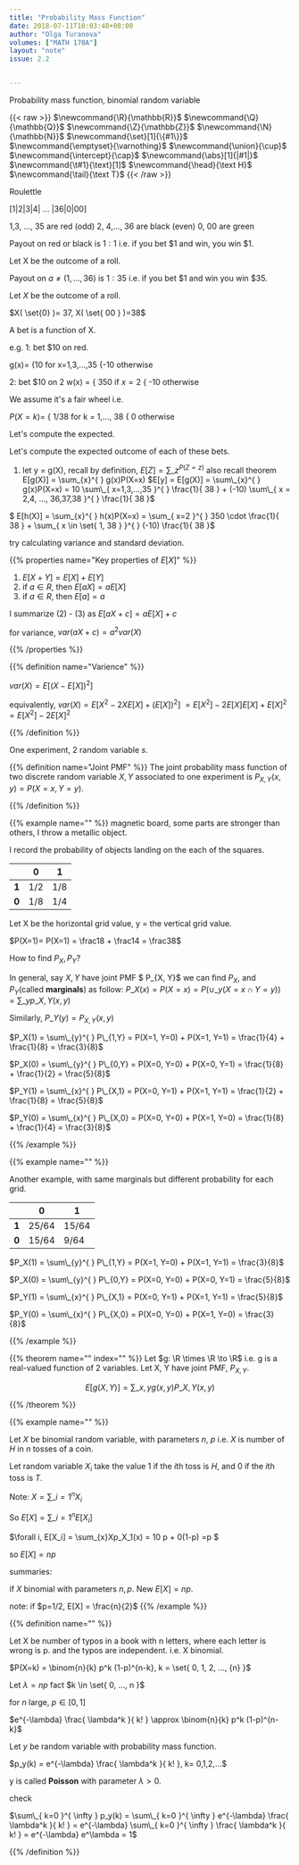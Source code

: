 ```yaml
---
title: "Probability Mass Function"
date: 2018-07-11T10:03:48+08:00
author: "Olga Turanova"
volumes: ["MATH 170A"]
layout: "note"
issue: 2.2


---
```


Probability mass function, binomial random variable

<!--more-->

<div class="latex-macros">
  {{< raw >}}
    $\newcommand{\R}{\mathbb{R}}$
    $\newcommand{\Q}{\mathbb{Q}}$
    $\newcommand{\Z}{\mathbb{Z}}$
    $\newcommand{\N}{\mathbb{N}}$
    $\newcommand{\set}[1]{\{#1\}}$
    $\newcommand{\emptyset}{\varnothing}$
    $\newcommand{\union}{\cup}$
    $\newcommand{\intercept}{\cap}$
    $\newcommand{\abs}[1]{|#1|}$
    $\newcommand{\t#1}{\text}[1]$
    $\newcommand{\head}{\text H}$
    $\newcommand{\tail}{\text T}$
  {{< /raw >}}
</div>

Roulettle

[1|2|3|4| ... |36|0|00]

1,3, ..., 35 are red (odd)
2, 4,..., 36 are black (even)
0, 00 are green

Payout on red or black is $1:1$ i.e. if you bet \$1 and win, you win \$1.

Let X be the outcome of a roll.

Payout on $a \neq (1, ..., 36)$ is $1:35$ i.e. if you bet \$1 and win you win \$35.


Let $X$ be the outcome of a roll.

$X( \set{0} )= 37, X( \set{ 00 } )=38$

A bet is a function of X.

e.g. 1: bet \$10 on red.

g(x)= {10  for x=1,3,...,35
      {-10 otherwise

2: bet \$10 on 2
w(x) = { 350 if $x = 2$
       { -10 otherwise

We assume it's a fair wheel i.e.

$P(X=k)$= { 1/38 for k = 1,..., 38
        { 0 otherwise

Let's compute the expected.

Let's compute the expected outcome of each of these bets.

1. let y = g(X),
 recall by definition, $E[Z]= \sum\_{z}^{ P(Z=z) }$
 also recall theorem E[g(X)] = \sum\_{x}^{  } g(x)P(X=x)
$E[y] = E[g(X)] = \sum\_{x}^{  } g(x)P(X=x) = 10 \sum\_{ x=1,3,...,35 }^{  } \frac{1}{ 38 } + (-10) \sum\_{ x = 2,4, ..., 36,37,38 }^{  } \frac{1}{ 38 }$

$ E[h(X)] = \sum\_{x}^{  } h(x)P(X=x) = \sum\_{ x=2 }^{  } 350 \cdot \frac{1}{ 38 } + \sum\_{ x \in \set{ 1, 38 } }^{  }  (-10) \frac{1}{ 38 }$

try calculating variance and standard deviation.

{{% properties name="Key properties of $E[X]$" %}}

1. $E[X+Y] = E[X] + E[Y]$
2. if $a \in R$, then $E[aX] = aE[X]$
3. if $a \in R$, then $E[a] = a$

I summarize (2) - (3) as $E[aX + c] = aE[X] + c$

for variance,
$var(aX + c) = a^2 var(X)$

{{% /properties %}}

{{% definition name="Varience" %}}

$var(X) = E[(X-E[X])^2]$

equivalently, $var(X) = E [X^2 -2XE[X] + (E[X])^2]$
$=E[X^2] - 2E[X]E[X] + E[X]^2 = E[X^2] -2E[X]^2$

{{% /definition %}}

One experiment, $2$ random variable $s$.

{{% definition name="Joint PMF" %}}
The joint probability mass function of two discrete random variable $X,Y$ associated to one experiment is $P_{X,Y}(x,y) = P(X=x, Y=y)$.

{{% /definition %}}

{{% example name="" %}}
magnetic board, some parts are stronger than others, I throw a metallic object.

I record the probability of objects landing on the each of the squares.


|     | 0 | 1 |
|-----|---|---|
|**1**|1/2|1/8|
|**0**|1/8|1/4|

Let X be the horizontal grid value,
y = the vertical grid value.

$P(X=1)= P(X=1) = \frac18 + \frac14 = \frac38$

How to find $P_X, P_Y$?

In general, say $X, Y$ have joint PMF $ P_{X, Y}$ we can find $P_X$, and $P_Y$(called **marginals**) as follow:
$P\_X(x) = P(X=x) = P( \cup\_y (X=x \cap Y = y) ) = \sum\_{y}^{  } p\_{X,Y}(x,y)$

Similarly,
$P\_Y(y) = P_{X,Y}(x,y)$


$P_X(1) = \sum\_{y}^{  } P\_{1,Y} = P(X=1, Y=0) + P(X=1, Y=1) = \frac{1}{4} + \frac{1}{8} = \frac{3}{8}$

$P_X(0) = \sum\_{y}^{  } P\_{0,Y} = P(X=0, Y=0) + P(X=0, Y=1) = \frac{1}{8} + \frac{1}{2} = \frac{5}{8}$

$P_Y(1) = \sum\_{x}^{  } P\_{X,1} = P(X=0, Y=1) + P(X=1, Y=1) = \frac{1}{2} + \frac{1}{8} = \frac{5}{8}$

$P_Y(0) = \sum\_{x}^{  } P\_{X,0} = P(X=0, Y=0) + P(X=1, Y=0) = \frac{1}{8} + \frac{1}{4} = \frac{3}{8}$

{{% /example %}}


{{% example name="" %}}

Another example, with same marginals but different probability for each grid.

|     | 0 | 1 |
|-----|---|---|
|**1**|25/64|15/64|
|**0**|15/64|9/64|

$P_X(1) = \sum\_{y}^{  } P\_{1,Y} = P(X=1, Y=0) + P(X=1, Y=1) = \frac{3}{8}$

$P_X(0) = \sum\_{y}^{  } P\_{0,Y} = P(X=0, Y=0) + P(X=0, Y=1) = \frac{5}{8}$

$P_Y(1) = \sum\_{x}^{  } P\_{X,1} = P(X=0, Y=1) + P(X=1, Y=1) = \frac{5}{8}$

$P_Y(0) = \sum\_{x}^{  } P\_{X,0} = P(X=0, Y=0) + P(X=1, Y=0) = \frac{3}{8}$

{{% /example %}}


{{% theorem name="" index="" %}}
Let $g: \R \times \R \to \R$
i.e. g is a real-valued function of 2 variables. Let X, Y have joint PMF, $P_{X,Y}$.

$$E[g(X,Y)] = \sum\_{ x,y }^{  } g(x,y) P\_{X,Y}(x, y)$$

{{% /theorem %}}

{{% example name="" %}}

Let $X$ be binomial random variable, with parameters $n$, $p$ i.e. $X$ is number of $H$ in $n$ tosses of a coin.

Let random variable $X_i$ take the value $1$ if the $i$th toss is $H$, and $0$ if the $i$th toss is $T$.

Note: $X = \sum\_{ i=1 }^{n} X_i$

So $E[X] = \sum\_{ i=1 }^{n} E[X_i]$

$\forall i, E[X\_i] = \sum\_{x}Xp\_X\_1(x) = 10 p + 0(1-p) =p $

so $E[X] = np$

summaries:

if $X$ binomial with parameters $n, p$. New $E[X]= np$.

note: if $p=1/2, E[X] = \frac{n}{2}$
{{% /example %}}

{{% definition name="" %}}

Let X be number of typos in a book with n letters, where each letter is wrong is p. and the typos are independent. i.e. X binomial.

$P(X=k) = \binom{n}{k} p^k (1-p)^{n-k}, k = \set{ 0, 1, 2, ..., {n} }$

Let $\lambda = np$ fact $k \in \set{ 0, ..., n }$

for $n$ large, $p \in [0, 1]$

$e^{-\lambda} \frac{ \lambda^k }{ k! } \approx \binom{n}{k} p^k (1-p)^{n-k}$

Let $y$ be random variable with probability mass function.

$p_y(k) = e^{-\lambda} \frac{ \lambda^k }{ k! }, k= 0,1,2,...$

y is called **Poisson** with parameter $\lambda > 0$.

check

$\sum\_{ k=0 }^{ \infty } p_y(k) = \sum\_{ k=0 }^{ \infty } e^{-\lambda} \frac{ \lambda^k }{ k! } =  e^{-\lambda} \sum\_{ k=0 }^{ \infty } \frac{ \lambda^k }{ k! } = e^{-\lambda} e^\lambda = 1$

{{% /definition %}}

